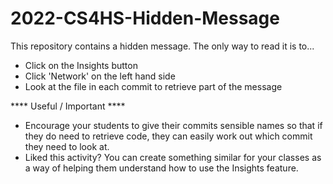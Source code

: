 # 2022-CS4HS-Hidden-Message

This repository contains a hidden message.  The only way to read it is to...
- Click on the Insights button
- Click 'Network' on the left hand side
- Look at the file in each commit to retrieve part of the message

**** Useful / Important ****
- Encourage your students to give their commits sensible names so that if they do need to retrieve code, they can easily work out which commit they need to look at.
- Liked this activity?  You can create something similar for your classes as a way of helping them understand how to use the Insights feature.
